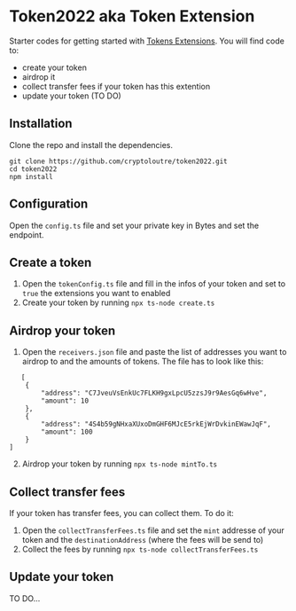 # Token2022 aka Token Extension

Starter codes for getting started with [Tokens Extensions](https://spl.solana.com/token-2022). You will find code to:
- create your token
- airdrop it
- collect transfer fees if your token has this extention
- update your token (TO DO)
  

## Installation
Clone the repo and install the dependencies.
```
git clone https://github.com/cryptoloutre/token2022.git
cd token2022
npm install
```

## Configuration
Open the `config.ts` file and set your private key in Bytes and set the endpoint.

## Create a token
1. Open the `tokenConfig.ts` file and fill in the infos of your token and set to `true` the extensions you want to enabled
2. Create your token by running `npx ts-node create.ts`

## Airdrop your token
1. Open the `receivers.json` file and paste the list of addresses you want to airdrop to and the amounts of tokens. The file has to look like this:
```
   [
    {
        "address": "C7JveuVsEnkUc7FLKH9gxLpcU5zzsJ9r9AesGq6wHve",
        "amount": 10
    },
    {
        "address": "4S4b59gNHxaXUxoDmGHF6MJcE5rkEjWrDvkinEWawJqF",
        "amount": 100
    }
]
```
2. Airdrop your token by running `npx ts-node mintTo.ts`

## Collect transfer fees
If your token has transfer fees, you can collect them. To do it:
1. Open the `collectTransferFees.ts` file and set the `mint` addresse of your token and the `destinationAddress` (where the fees will be send to)
2. Collect the fees by running `npx ts-node collectTransferFees.ts` 

## Update your token
TO DO...
